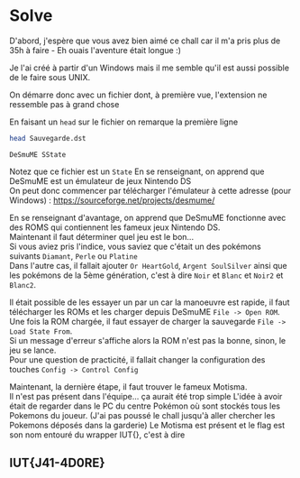 # Solve

D'abord, j'espère que vous avez bien aimé ce chall car il m'a pris plus de 35h à faire - Eh ouais l'aventure était longue :)

Je l'ai créé à partir d'un Windows mais il me semble qu'il est aussi possible de le faire sous UNIX.

On démarre donc avec un fichier dont, à première vue, l'extension ne ressemble pas à grand chose  

En faisant un `head` sur le fichier on remarque la première ligne 

```bash
head Sauvegarde.dst
```
```
DeSmuME SState
```
Notez que ce fichier est un `State`
En se renseignant, on apprend que DeSmuME est un émulateur de jeux Nintendo DS  
On peut donc commencer par télécharger l'émulateur à cette adresse (pour Windows) : https://sourceforge.net/projects/desmume/

En se renseignant d'avantage, on apprend que DeSmuME fonctionne avec des ROMS qui contiennent les fameux jeux Nintendo DS.  
Maintenant il faut déterminer quel jeu est le bon...  
Si vous aviez pris l'indice, vous saviez que c'était un des pokémons suivants `Diamant`, `Perle` ou `Platine`  
Dans l'autre cas, il fallait ajouter `Or HeartGold`, `Argent SoulSilver` ainsi que les pokémons de la 5ème génération, c'est à dire `Noir` et `Blanc` et `Noir2` et `Blanc2`.

Il était possible de les essayer un par un car la manoeuvre est rapide, il faut télécharger les ROMs et les charger depuis DeSmuME `File -> Open ROM`. Une fois la ROM chargée, il faut essayer de charger la sauvegarde `File -> Load State From`.  
Si un message d'erreur s'affiche alors la ROM n'est pas la bonne, sinon, le jeu se lance.  
Pour une question de practicité, il fallait changer la configuration des touches `Config -> Control Config`


Maintenant, la dernière étape, il faut trouver le fameux Motisma.  
Il n'est pas présent dans l'équipe... ça aurait été trop simple 
L'idée à avoir était de regarder dans le PC du centre Pokémon où sont stockés tous les Pokemons du joueur. 
(J'ai pas poussé le chall jusqu'à aller chercher les Pokemons déposés dans la garderie)
Le Motisma est présent et le flag est son nom entouré du wrapper IUT{}, c'est à dire 

## IUT{J41-4D0RE}